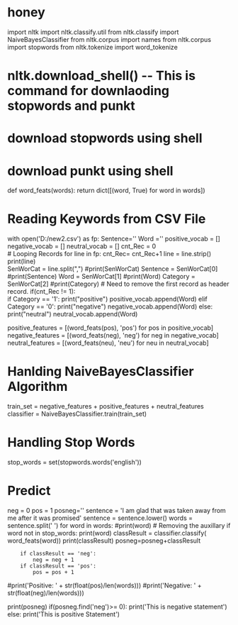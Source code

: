 # honey
import nltk
import nltk.classify.util
from nltk.classify import NaiveBayesClassifier
from nltk.corpus import names
from nltk.corpus import stopwords
from nltk.tokenize import word_tokenize
# nltk.download_shell()    -- This is command for downlaoding stopwords and punkt
# download stopwords using shell
# download punkt using shell
 
def word_feats(words):
    return dict([(word, True) for word in words])
 
 
# Reading Keywords from CSV File
with open('D:/new2.csv') as fp:
    Sentence=''
    Word =''
    positive_vocab = []
    negative_vocab = []
    neutral_vocab = []
    cnt_Rec = 0  
    # Looping Records
    for line in fp:
        cnt_Rec= cnt_Rec+1
        line = line.strip()
        print(line)       
        SenWorCat = line.split(",")
        #print(SenWorCat)
        Sentence = SenWorCat[0]
        #print(Sentence)
        Word = SenWorCat[1]
        #print(Word)
        Category = SenWorCat[2]
        #print(Category)
        # Need to remove the first record as header record.
        if(cnt_Rec != 1):       
            if Category == '1': 
                print("positive")
                positive_vocab.append(Word)
            elif Category == '0':
                print("negative")
                negative_vocab.append(Word)
            else:
                print("neutral")
                neutral_vocab.append(Word)   
            
        
positive_features = [(word_feats(pos), 'pos') for pos in positive_vocab]
negative_features = [(word_feats(neg), 'neg') for neg in negative_vocab]
neutral_features = [(word_feats(neu), 'neu') for neu in neutral_vocab]
 
# Hanlding NaiveBayesClassifier Algorithm
train_set = negative_features + positive_features + neutral_features
classifier = NaiveBayesClassifier.train(train_set)
 
# Handling Stop Words
stop_words = set(stopwords.words('english')) 
 
# Predict
neg = 0
pos = 1
posneg=''
sentence = 'I am glad that was taken away from me after it was promised'
sentence = sentence.lower()
words = sentence.split(' ')
for word in words:
    #print(word)
    # Removing the auxillary
    if word not in stop_words:
        print(word)
        classResult = classifier.classify( word_feats(word))
        print(classResult)
        posneg=posneg+classResult  
        
        
        if classResult == 'neg':
            neg = neg + 1
        if classResult == 'pos':
            pos = pos + 1
 
#print('Positive: ' + str(float(pos)/len(words)))
#print('Negative: ' + str(float(neg)/len(words)))


print(posneg)
if(posneg.find('neg')>= 0):
    print('This is negative statement')
else:
    print('This is positive Statement')
